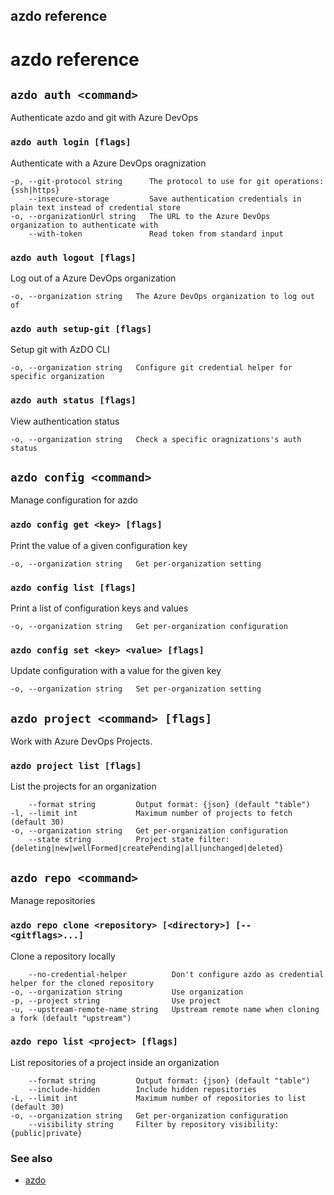 ## azdo reference
# azdo reference

## `azdo auth <command>`

Authenticate azdo and git with Azure DevOps

### `azdo auth login [flags]`

Authenticate with a Azure DevOps oragnization

```
-p, --git-protocol string      The protocol to use for git operations: {ssh|https}
    --insecure-storage         Save authentication credentials in plain text instead of credential store
-o, --organizationUrl string   The URL to the Azure DevOps organization to authenticate with
    --with-token               Read token from standard input
````

### `azdo auth logout [flags]`

Log out of a Azure DevOps organization

```
-o, --organization string   The Azure DevOps organization to log out of
````

### `azdo auth setup-git [flags]`

Setup git with AzDO CLI

```
-o, --organization string   Configure git credential helper for specific organization
````

### `azdo auth status [flags]`

View authentication status

```
-o, --organization string   Check a specific oragnizations's auth status
````

## `azdo config <command>`

Manage configuration for azdo

### `azdo config get <key> [flags]`

Print the value of a given configuration key

```
-o, --organization string   Get per-organization setting
````

### `azdo config list [flags]`

Print a list of configuration keys and values

```
-o, --organization string   Get per-organization configuration
````

### `azdo config set <key> <value> [flags]`

Update configuration with a value for the given key

```
-o, --organization string   Set per-organization setting
````

## `azdo project <command> [flags]`

Work with Azure DevOps Projects.

### `azdo project list [flags]`

List the projects for an organization

```
    --format string         Output format: {json} (default "table")
-l, --limit int             Maximum number of projects to fetch (default 30)
-o, --organization string   Get per-organization configuration
    --state string          Project state filter: {deleting|new|wellFormed|createPending|all|unchanged|deleted}
````

## `azdo repo <command>`

Manage repositories

### `azdo repo clone <repository> [<directory>] [-- <gitflags>...]`

Clone a repository locally

```
    --no-credential-helper          Don't configure azdo as credential helper for the cloned repository
-o, --organization string           Use organization
-p, --project string                Use project
-u, --upstream-remote-name string   Upstream remote name when cloning a fork (default "upstream")
````

### `azdo repo list <project> [flags]`

List repositories of a project inside an organization

```
    --format string         Output format: {json} (default "table")
    --include-hidden        Include hidden repositories
-L, --limit int             Maximum number of repositories to list (default 30)
-o, --organization string   Get per-organization configuration
    --visibility string     Filter by repository visibility: {public|private}
````


### See also

* [azdo](./azdo.md)
